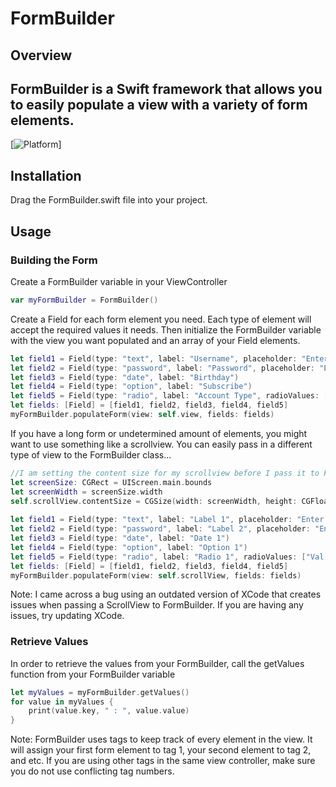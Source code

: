 # FormBuilder

## Overview
**FormBuilder** is a Swift framework that allows you to easily populate a view with a variety of form elements.
------ 
[![Platform](https://img.shields.io/badge/platform-ios-lightgrey.svg)]



## Installation
Drag the FormBuilder.swift file into your project.

## Usage
### Building the Form
Create a FormBuilder variable in your ViewController

```swift
var myFormBuilder = FormBuilder()
```

Create a Field for each form element you need. Each type of element will accept the required values it needs. Then initialize the FormBuilder variable with the view you want populated and an array of your Field elements.

```swift
let field1 = Field(type: "text", label: "Username", placeholder: "Enter text here")
let field2 = Field(type: "password", label: "Password", placeholder: "Enter more text")
let field3 = Field(type: "date", label: "Birthday")
let field4 = Field(type: "option", label: "Subscribe")
let field5 = Field(type: "radio", label: "Account Type", radioValues: ["Buyer", "Seller", "Both"])
let fields: [Field] = [field1, field2, field3, field4, field5]
myFormBuilder.populateForm(view: self.view, fields: fields)
```

If you have a long form or undetermined amount of elements, you might want to use something like a scrollview. You can easily pass in a different type of view to the FormBuilder class...

```swift
//I am setting the content size for my scrollview before I pass it to FormBuilder
let screenSize: CGRect = UIScreen.main.bounds
let screenWidth = screenSize.width
self.scrollView.contentSize = CGSize(width: screenWidth, height: CGFloat(2000));
        
let field1 = Field(type: "text", label: "Label 1", placeholder: "Enter text here")
let field2 = Field(type: "password", label: "Label 2", placeholder: "Enter more text")
let field3 = Field(type: "date", label: "Date 1")
let field4 = Field(type: "option", label: "Option 1")
let field5 = Field(type: "radio", label: "Radio 1", radioValues: ["Val 1", "Val 2", "Val 3"])
let fields: [Field] = [field1, field2, field3, field4, field5]
myFormBuilder.populateForm(view: self.scrollView, fields: fields)
```

Note: I came across a bug using an outdated version of XCode that creates issues when passing a ScrollView to FormBuilder. If you are having any issues, try updating XCode.

### Retrieve Values
In order to retrieve the values from your FormBuilder, call the getValues function from your FormBuilder variable
```swift
let myValues = myFormBuilder.getValues()
for value in myValues {
    print(value.key, " : ", value.value)
}
```

Note: FormBuilder uses tags to keep track of every element in the view. It will assign your first form element to tag 1, your second element to tag 2, and etc. If you are using other tags in the same view controller, make sure you do not use conflicting tag numbers.


